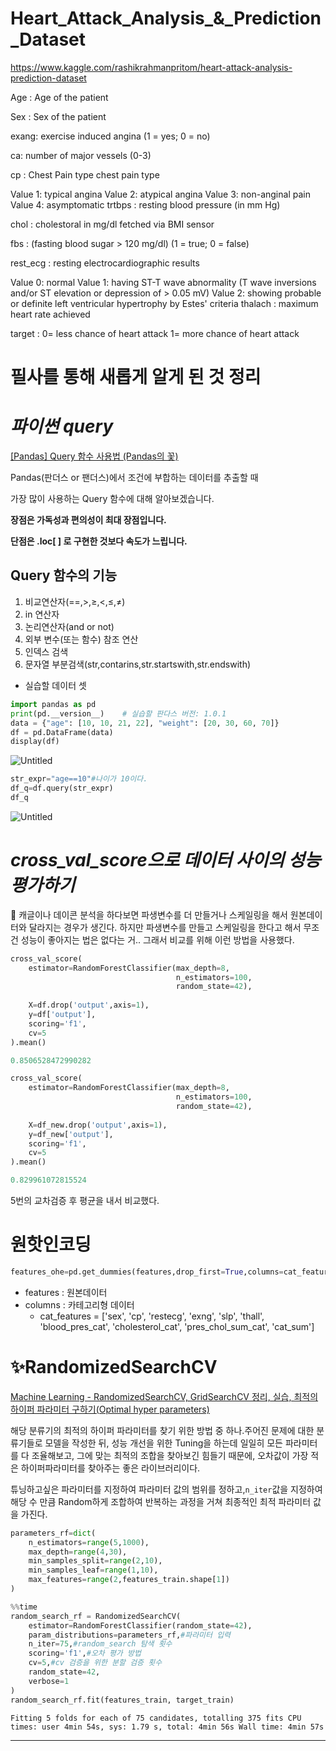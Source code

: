 # Heart_Attack_Analysis_&_Prediction_Dataset

https://www.kaggle.com/rashikrahmanpritom/heart-attack-analysis-prediction-dataset

Age : Age of the patient

Sex : Sex of the patient

exang: exercise induced angina (1 = yes; 0 = no)

ca: number of major vessels (0-3)

cp : Chest Pain type chest pain type

Value 1: typical angina
Value 2: atypical angina
Value 3: non-anginal pain
Value 4: asymptomatic
trtbps : resting blood pressure (in mm Hg)

chol : cholestoral in mg/dl fetched via BMI sensor

fbs : (fasting blood sugar > 120 mg/dl) (1 = true; 0 = false)

rest_ecg : resting electrocardiographic results

Value 0: normal
Value 1: having ST-T wave abnormality (T wave inversions and/or ST elevation or depression of > 0.05 mV)
Value 2: showing probable or definite left ventricular hypertrophy by Estes' criteria
thalach : maximum heart rate achieved

target : 0= less chance of heart attack 1= more chance of heart attack

# 필사를 통해 새롭게 알게 된 것 정리


# *파이썬 query*

[[Pandas] Query 함수 사용법 (Pandas의 꽃)](https://m.blog.naver.com/wideeyed/221867273249)

Pandas(판더스 or 팬더스)에서 조건에 부합하는 데이터를 추출할 때

가장 많이 사용하는 Query 함수에 대해 알아보겠습니다.

**장점은 가독성과 편의성이 최대 장점입니다.**

**단점은 .loc[ ] 로 구현한 것보다 속도가 느립니다.**

## Query 함수의 기능

1. 비교연산자(==,>,≥,<,≤,≠)
2. in 연산자
3. 논리연산자(and or not)
4. 외부 변수(또는 함수) 참조 연산
5. 인덱스 검색
6. 문자열 부분검색(str,contarins,str.startswith,str.endswith)

- 실습할 데이터 셋

```python
import pandas as pd
print(pd.__version__)    # 실습할 판다스 버전: 1.0.1
data = {"age": [10, 10, 21, 22], "weight": [20, 30, 60, 70]}
df = pd.DataFrame(data)
display(df)
```

![Untitled](https://s3-us-west-2.amazonaws.com/secure.notion-static.com/3727e606-e945-4938-a24f-3d51d6b4b61b/Untitled.png)

```python
str_expr="age==10"#나이가 10이다.
df_q=df.query(str_expr)
df_q
```

![Untitled](https://s3-us-west-2.amazonaws.com/secure.notion-static.com/137e721b-d36d-4535-90dd-07936896454e/Untitled.png)

# *cross_val_score으로 데이터 사이의 성능 평가하기*

<aside>
🧐 캐글이나 데이콘 분석을 하다보면 파생변수를 더 만들거나 스케일링을 해서 원본데이터와 달라지는 경우가 생긴다. 하지만 파생변수를 만들고 스케일링을 한다고 해서 무조건 성능이 좋아지는 법은 없다는 거.. 그래서 비교를 위해 이런 방법을 사용했다.

</aside>

```python
cross_val_score(
    estimator=RandomForestClassifier(max_depth=8,
                                     n_estimators=100,
                                     random_state=42),
                
    X=df.drop('output',axis=1),
    y=df['output'],
    scoring='f1',
    cv=5
).mean()

0.8506528472990282
```

```python
cross_val_score(
    estimator=RandomForestClassifier(max_depth=8,
                                     n_estimators=100,
                                     random_state=42),
                
    X=df_new.drop('output',axis=1),
    y=df_new['output'],
    scoring='f1',
    cv=5
).mean()

0.829961072815524
```

5번의 교차검증 후 평균을 내서 비교했다. 

# 원핫인코딩

```python
features_ohe=pd.get_dummies(features,drop_first=True,columns=cat_features)
```

- features : 원본데이터
- columns : 카테고리형 데이터
    - cat_features = ['sex', 'cp', 'restecg', 'exng', 'slp', 'thall', 'blood_pres_cat', 'cholesterol_cat', 'pres_chol_sum_cat', 'cat_sum']

# ✨RandomizedSearchCV

[Machine Learning - RandomizedSearchCV, GridSearchCV 정리, 실습, 최적의 하이퍼 파라미터 구하기(Optimal hyper parameters)](https://velog.io/@dlskawns/Machine-Learning-RandomizedSearchCV-GridSearchCV-%EC%A0%95%EB%A6%AC-%EC%8B%A4%EC%8A%B5)

해당 분류기의 최적의 하이퍼 파라미터를 찾기 위한 방법 중 하나.주어진 문제에 대한 분류기들로 모델을 작성한 뒤, 성능 개선을 위한 Tuning을 하는데 일일히 모든 파라미터를 다 조율해보고, 그에 맞는 최적의 조합을 찾아보긴 힘들기 때문에, 오차값이 가장 적은 하이퍼파라미터를 찾아주는 좋은 라이브러리이다.

튜닝하고싶은 파라미터를 지정하여 파라미터 값의 범위를 정하고,`n_iter`값을 지정하여 해당 수 만큼 Random하게 조합하여 반복하는 과정을 거쳐 최종적인 최적 파라미터 값을 가진다.

```python
parameters_rf=dict(
    n_estimators=range(5,1000),
    max_depth=range(4,30),
    min_samples_split=range(2,10),
    min_samples_leaf=range(1,10),
    max_features=range(2,features_train.shape[1])
)
```

```python
%%time
random_search_rf = RandomizedSearchCV(
    estimator=RandomForestClassifier(random_state=42),
    param_distributions=parameters_rf,#파라미터 입력
    n_iter=75,#random_search 탐색 횟수
    scoring='f1',#오차 평가 방법
    cv=5,#cv 검증을 위한 분할 검증 횟수
    random_state=42,
    verbose=1
)
random_search_rf.fit(features_train, target_train)
```

`Fitting 5 folds for each of 75 candidates, totalling 375 fits
CPU times: user 4min 54s, sys: 1.79 s, total: 4min 56s
Wall time: 4min 57s`

---
